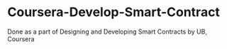 # Coursera-Develop-Smart-Contract    

Done as a part of Designing and Developing Smart Contracts by UB, Coursera
